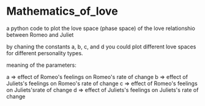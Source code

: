 # Mathematics_of_love
a python code to plot the love space (phase space) of the love relationshio between Romeo and Juliet

by chaning the constants a, b, c, and d you could plot different love spaces for different personality types. 

meaning of the parameters:

a => effect of Romeo's feelings on Romeo's rate of change
b => effect of Juliets's feelings on Romeo's rate of change
c => effect of Romeo's feelings on Juliets'srate of change
d => effect of Juliets's feelings on Juliets's rate of change
